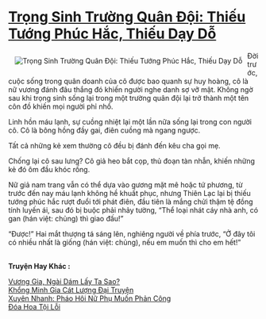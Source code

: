 <a href="https://utruyen.com/truyen/trong-sinh-truong-quan-doi-thieu-tuong-phuc-hac-thieu-day-do/17389/" title="Trọng Sinh Trường Quân Đội: Thiếu Tướng Phúc Hắc, Thiếu Dạy Dỗ"><h1>Trọng Sinh Trường Quân Đội: Thiếu Tướng Phúc Hắc, Thiếu Dạy Dỗ</h1></a><div style="display:table"><img align="right" style="float: left; padding: 10px;" src="https://utruyen.com/images/story/200x260/trong-sinh-truong-quan-doi-thieu-tuong-phuc-hac-thieu-day-do.jpg" alt="Trọng Sinh Trường Quân Đội: Thiếu Tướng Phúc Hắc, Thiếu Dạy Dỗ">Đời trước, cuộc sống trong quân doanh của cô được bao quanh sự huy hoàng, cô là nữ vương đánh đâu thắng đó khiến người nghe danh sợ vỡ mật. Không ngờ sau khi trọng sinh sống lại trong một trường quân đội lại trở thành một tên côn đồ khiến mọi người phỉ nhổ.<p></p>Linh hồn máu lạnh, sự cuồng nhiệt lại một lần nữa sống lại trong con người cô. Cô là bông hồng đầy gai, điên cuồng mà ngang ngược.<p></p>Tất cả những kẻ xem thường cô đều bị đánh đến kêu cha gọi mẹ.<p></p>Chống lại cô sau lưng? Cô giả heo bắt cọp, thủ đoạn tàn nhẫn, khiến những kẻ đó ôm đầu khóc rống.<p></p>Nữ giả nam trang vẫn có thể dựa vào gương mặt mê hoặc tứ phương, từ trước đến nay máu lạnh không hề khuất phục, nhưng Thiên Lạc lại bị thiếu tướng phúc hắc rượt đuổi tới phát điên, đầu tiên là mắng chửi thậm tệ đồng tính luyến ái, sau đó bị buộc phải nhảy tường, “Thể loại nhát cáy nhà anh, có gan (hán việt: chủng) thì giao đấu!”<p></p>“Được!” Hai mắt thượng tá sáng lên, nghiêng người về phía trước, “Ở đây tôi có nhiều nhất là giống (hán việt: chủng), nếu em muốn thì cho em hết!”</div><p><br><b>Truyện Hay Khác :</b></p><a href="https://utruyen.com/truyen/vuong-gia-ngai-dam-lay-ta-sao/17387/" alt="Vương Gia, Ngài Dám Lấy Ta Sao?">Vương Gia, Ngài Dám Lấy Ta Sao?</a><br/><a href="https://truyenngontinhay.wordpress.com/2019/10/03/khong-minh-gia-cat-luong-dai-truyen/" alt="Khổng Minh Gia Cát Lượng Đại Truyện">Khổng Minh Gia Cát Lượng Đại Truyện</a><br/><a href="https://github.com/quanluxury/ngontinhhot/tree/master/truyenhay/19273/" alt="Xuyên Nhanh: Pháo Hôi Nữ Phụ Muốn Phản Công">Xuyên Nhanh: Pháo Hôi Nữ Phụ Muốn Phản Công</a><br/><a href="https://truyenngontinhay.wordpress.com/2019/10/03/doa-hoa-toi-loi/" alt="Đóa Hoa Tội Lỗi">Đóa Hoa Tội Lỗi</a><br/>